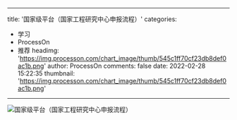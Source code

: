 
---
title: '国家级平台（国家工程研究中心申报流程）'
categories: 
 - 学习
 - ProcessOn
 - 推荐
headimg: 'https://img.processon.com/chart_image/thumb/545c1ff70cf23db8def0ac1b.png'
author: ProcessOn
comments: false
date: 2022-02-28 15:22:35
thumbnail: 'https://img.processon.com/chart_image/thumb/545c1ff70cf23db8def0ac1b.png'
---

<div>   
<img class="thumb" alt="国家级平台（国家工程研究中心申报流程）" src="https://img.processon.com/chart_image/thumb/545c1ff70cf23db8def0ac1b.png" referrerpolicy="no-referrer">
<p></p>  
</div>
            